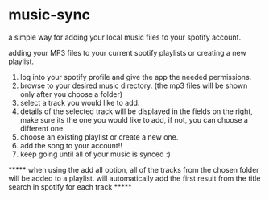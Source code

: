 # music-sync
a simple way for adding your local music files to your spotify account.

adding your MP3 files to your current spotify playlists or creating a new playlist.




1. log into your spotify profile and give the app the needed permissions.
2. browse to your desired music directory. (the mp3 files will be shown only after you choose a folder)
3. select a track you would like to add.
4. details of the selected track will be displayed in the fields on the right, 
   make sure its the one you would like to add, if not, you can choose a different one.
5. choose an existing playlist or create a new one.
6. add the song to your account!!
7. keep going until all of your music is synced :)

***** when using the add all option, all of the tracks from the chosen folder will be added to a playlist.
      will automatically add the first result from the title search in spotify for each track *****

